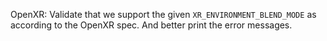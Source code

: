 OpenXR: Validate that we support the given `XR_ENVIRONMENT_BLEND_MODE` as
according to the OpenXR spec. And better print the error messages.
